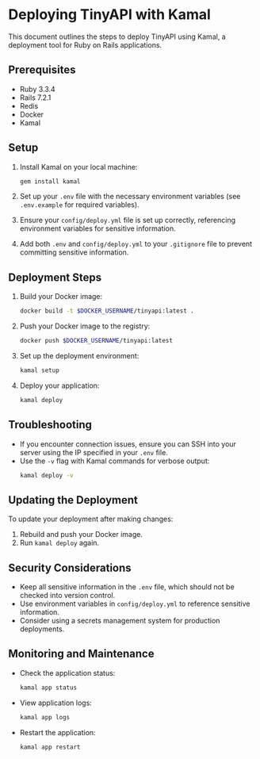 # Deploying TinyAPI with Kamal

This document outlines the steps to deploy TinyAPI using Kamal, a deployment tool for Ruby on Rails applications.

## Prerequisites

- Ruby 3.3.4
- Rails 7.2.1
- Redis
- Docker
- Kamal

## Setup

1. Install Kamal on your local machine:
   ```bash
   gem install kamal
   ```

2. Set up your `.env` file with the necessary environment variables (see `.env.example` for required variables).

3. Ensure your `config/deploy.yml` file is set up correctly, referencing environment variables for sensitive information.

4. Add both `.env` and `config/deploy.yml` to your `.gitignore` file to prevent committing sensitive information.

## Deployment Steps

1. Build your Docker image:
   ```bash
   docker build -t $DOCKER_USERNAME/tinyapi:latest .
   ```

2. Push your Docker image to the registry:
   ```bash
   docker push $DOCKER_USERNAME/tinyapi:latest
   ```

3. Set up the deployment environment:
   ```bash
   kamal setup
   ```

4. Deploy your application:
   ```bash
   kamal deploy
   ```

## Troubleshooting

- If you encounter connection issues, ensure you can SSH into your server using the IP specified in your `.env` file.
- Use the `-v` flag with Kamal commands for verbose output:
  ```bash
  kamal deploy -v
  ```

## Updating the Deployment

To update your deployment after making changes:

1. Rebuild and push your Docker image.
2. Run `kamal deploy` again.

## Security Considerations

- Keep all sensitive information in the `.env` file, which should not be checked into version control.
- Use environment variables in `config/deploy.yml` to reference sensitive information.
- Consider using a secrets management system for production deployments.

## Monitoring and Maintenance

- Check the application status:
  ```bash
  kamal app status
  ```

- View application logs:
  ```bash
  kamal app logs
  ```

- Restart the application:
  ```bash
  kamal app restart
  ```